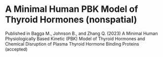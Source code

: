 #  A Minimal Human PBK Model of Thyroid Hormones (nonspatial)
Published in Bagga M., Johnson B., and Zhang Q. (2023) A Minimal Human Physiologically Based Kinetic (PBK) Model of Thyroid Hormones and Chemical Disruption of Plasma Thyroid Hormone Binding Proteins (accepted)
